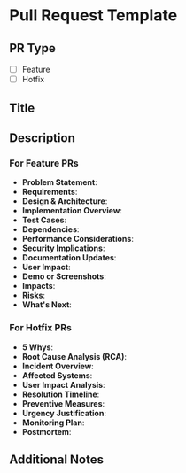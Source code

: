# Pull Request Template

## PR Type

- [ ] Feature
- [ ] Hotfix

## Title

<!-- A clear and concise title for the PR -->

## Description

<!-- A summary of the changes made and their impact -->

### For Feature PRs

- **Problem Statement**:
    <!-- Clearly state the problem or need the feature addresses -->
- **Requirements**:
    <!-- List the specific requirements and objectives of the feature -->
- **Design & Architecture**:
    <!-- Attach or link to the design and architecture documents -->
- **Implementation Overview**:
    <!-- Briefly describe the implementation approach and key components used -->
- **Test Cases**:
    <!-- Detail test cases considered and covered, including edge cases -->
- **Dependencies**:
    <!-- List any new dependencies or changes to existing ones -->
- **Performance Considerations**:
    <!-- Discuss any performance impacts or improvements -->
- **Security Implications**:
    <!-- Address any security concerns raised by the new feature -->
- **Documentation Updates**:
    <!-- Highlight changes or additions required in documentation -->
- **User Impact**:
    <!-- Describe how the feature will affect end-users, if applicable -->
- **Demo or Screenshots**:
    <!-- Include links to demos or screenshots for visual understanding -->
- **Impacts**:
    <!-- Describe the impact on existing systems and functionalities -->
- **Risks**:
    <!-- Identify potential risks and their mitigation strategies -->
- **What's Next**:
    <!-- Outline next steps or further development needed -->

### For Hotfix PRs

- **5 Whys**:
    <!-- Include a 5 Whys analysis to identify the root cause -->
- **Root Cause Analysis (RCA)**:
    <!-- Provide a detailed RCA -->
- **Incident Overview**:
    <!-- Provide a brief overview of the incident leading to the hotfix -->
- **Affected Systems**:
    <!-- List the systems or components affected by the issue -->
- **User Impact Analysis**:
    <!-- Detail how users were impacted and to what extent -->
- **Resolution Timeline**:
    <!-- Outline the timeline of how the issue was resolved -->
- **Preventive Measures**:
    <!-- Propose measures to prevent similar issues in the future -->
- **Urgency Justification**:
    <!-- Explain why the hotfix is urgent or critical -->
- **Monitoring Plan**:
    <!-- Describe plans for monitoring post-deployment -->
- **Postmortem**:
    <!-- Attach or link to a postmortem report, if available -->

## Additional Notes

<!-- Any additional information or context to provide to reviewers -->
